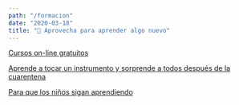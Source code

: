 ```yaml
---
path: "/formacion"
date: "2020-03-18"
title: "📖 Aprovecha para aprender algo nuevo"
---
```


[Cursos on-line gratuitos](formacion/cursos-online-gratuitos)

[Aprende a tocar un instrumento y sorprende a todos después de la cuarentena](Formaci%20n/Aprende%20a%20tocar%20un%20instrumento%20y%20sorprende%20a%20todos.md)

[Para que los niños sigan aprendiendo](Formaci%20n/Para%20que%20los%20ni%20os%20sigan%20aprendiendo.md)
